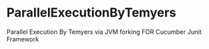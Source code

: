 # ParallelExecutionByTemyers
Parallel Execution By Temyers via JVM forking FOR Cucumber Junit Framework
